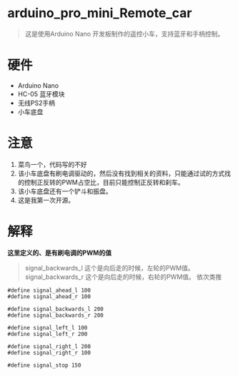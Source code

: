 # arduino_pro_mini_Remote_car
>这是使用Arduino Nano 开发板制作的遥控小车，支持蓝牙和手柄控制。
# 硬件
- Arduino Nano
- HC-05 蓝牙模块
- 无线PS2手柄
- 小车底盘
# 注意
1. 菜鸟一个，代码写的不好
2. 该小车底盘有刷电调驱动的，然后没有找到相关的资料，只能通过试的方式找的控制正反转的PWM占空比，目前只能控制正反转和刹车。
3. 该小车底盘还有一个铲斗和振盘。
4. 这是我第一次开源。

# 解释
**这里定义的、是有刷电调的PWM的值**
>signal_backwards_l 这个是向后走的时候，左轮的PWM值。
>signal_backwards_r 这个是向后走的时候，右轮的PWM值。
>依次类推   
```
#define signal_ahead_l 100
#define signal_ahead_r 100

#define signal_backwards_l 200
#define signal_backwards_r 200

#define signal_left_l 100
#define signal_left_r 200

#define signal_right_l 200
#define signal_right_r 100

#define signal_stop 150
```
